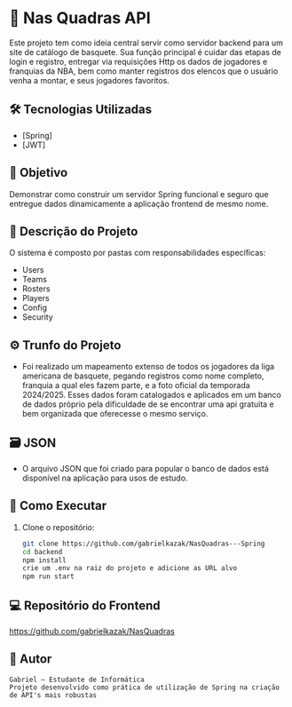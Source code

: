 # 🏀 Nas Quadras API 

Este projeto tem como ideia central servir como servidor backend para um site de catálogo de basquete. Sua função principal é cuidar das etapas de login e registro, entregar via requisições Http os dados de jogadores e franquias da NBA, bem como manter registros dos elencos que o usuário venha a montar, e seus jogadores favoritos.

## 🛠 Tecnologias Utilizadas

- [Spring]
- [JWT]

## 🎯 Objetivo

Demonstrar como construir um servidor Spring funcional e seguro que entregue dados dinamicamente a aplicação frontend de mesmo nome.

## 📄 Descrição do Projeto

O sistema é composto por pastas com responsabilidades específicas:

- Users
- Teams
- Rosters
- Players
- Config
- Security

## ⚙️ Trunfo do Projeto

- Foi realizado um mapeamento extenso de todos os jogadores da liga americana de basquete, pegando registros como nome completo, franquia a qual eles fazem parte, e a foto oficial da temporada 2024/2025. Esses dados foram catalogados e aplicados em um banco de dados próprio pela dificuldade de se encontrar uma api gratuita e bem organizada que oferecesse o mesmo serviço.

## 🗃️ JSON

- O arquivo JSON que foi criado para popular o banco de dados está disponível na aplicação para usos de estudo.

## 🚀 Como Executar

1. Clone o repositório:
   ```bash
   git clone https://github.com/gabrielkazak/NasQuadras---Spring
   cd backend
   npm install
   crie um .env na raiz do projeto e adicione as URL alvo
   npm run start

## 💻 Repositório do Frontend

https://github.com/gabrielkazak/NasQuadras

## 👤 Autor

    Gabriel – Estudante de Informática
    Projeto desenvolvido como prática de utilização de Spring na criação de API's mais robustas
